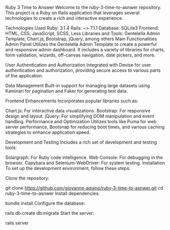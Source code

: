 Ruby 3 Time to Answer
Welcome to the ruby-3-time-to-asnwer repository. This project is a Ruby on Rails application that leverages several technologies to create a rich and interactive experience.

Technologies Used
Ruby: 3.1.4
Rails: ~> 7.1.1
Database: SQLite3
Frontend: HTML, CSS, JavaScript, SCSS, Less
Libraries and Tools: Gentelella Admin Template, Chart.js, Bootstrap, jQuery, among others
Main Functionalities
Admin Panel
Utilizes the Gentelella Admin Template to create a powerful and responsive admin dashboard. It includes a variety of libraries for charts, form validation, wizards, off-canvas navigation, date pickers, and more.

User Authentication and Authorization
Integrated with Devise for user authentication and authorization, providing secure access to various parts of the application.

Data Management
Built-in support for managing large datasets using Kaminari for pagination and Faker for generating test data.

Frontend Enhancements
Incorporates popular libraries such as:

Chart.js: For interactive data visualizations.
Bootstrap: For responsive design and layout.
jQuery: For simplifying DOM manipulation and event handling.
Performance and Optimization
Utilizes tools like Puma for web server performance, Bootsnap for reducing boot times, and various caching strategies to enhance application speed.

Development and Testing
Includes a rich set of development and testing tools:

Solargraph: For Ruby code intelligence.
Web Console: For debugging in the browser.
Capybara and Selenium-WebDriver: For system testing.
Installation
To set up the development environment, follow these steps:

Clone the repository:

git clone https://github.com/giovanne-aquino/ruby-3-time-to-asnwer.git
cd ruby-3-time-to-asnwer
Install dependencies:

bundle install
Configure the database:

rails db:create db:migrate
Start the server:

rails server
